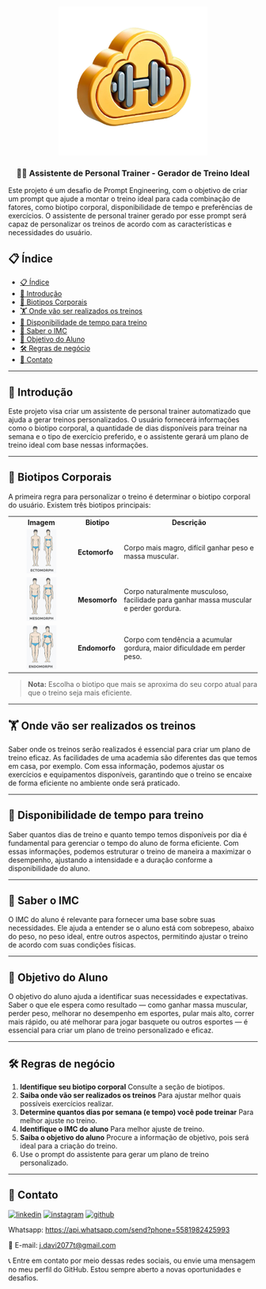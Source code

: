 <p align="center">
    <img width="300px" src="assets/logo_2.png">
</p>

<p align="center">
  <h3 align="center">🏋️‍♂️ Assistente de Personal Trainer - Gerador de Treino Ideal</h3>
Este projeto é um desafio de Prompt Engineering, com o objetivo de criar um prompt que ajude a montar o treino ideal para cada combinação de fatores, como biotipo corporal, disponibilidade de tempo e preferências de exercícios. O assistente de personal trainer gerado por esse prompt será capaz de personalizar os treinos de acordo com as características e necessidades do usuário.
</p>

## 📋 Índice

- [📋 Índice](#-índice)
- [📝 Introdução](#-introdução)
- [💪 Biotipos Corporais](#-biotipos-corporais)
- [🏋️ Onde vão ser realizados os treinos](#-Onde-vão-ser-realizados-os-treinos)
- [📅 Disponibilidade de tempo para treino](#️-Disponibilidade-de-tempo-para-treino)
- [🧮 Saber o IMC](#️-Saber-o-IMC)
- [🤔 Objetivo do Aluno](#️-Objetivo-do-Aluno)
- [🛠️ Regras de negócio](#️-regras-de-negócio)
- [🔗 Contato](#️-Contato)

---

## 📝 Introdução

Este projeto visa criar um assistente de personal trainer automatizado que ajuda a gerar treinos personalizados. O usuário fornecerá informações como o biotipo corporal, a quantidade de dias disponíveis para treinar na semana e o tipo de exercício preferido, e o assistente gerará um plano de treino ideal com base nessas informações.

---

## 💪 Biotipos Corporais

A primeira regra para personalizar o treino é determinar o biotipo corporal do usuário. Existem três biotipos principais:

<table>
  <tr>
    <th>Imagem</th>
    <th>Biotipo</th>
    <th>Descrição</th>
  </tr>
  <tr>
    <td style="text-align: center;">
      <img src="assets/ectomorph.jpg" width="50%" height="50%">
    </td>
    <td><strong>Ectomorfo</strong></td>
    <td>Corpo mais magro, difícil ganhar peso e massa muscular.</td>
  </tr>
  <tr>
    <td style="text-align: center;">
      <img src="assets/mesomorph.jpg" width="50%" height="50%">
    </td>
    <td><strong>Mesomorfo</strong></td>
    <td>Corpo naturalmente musculoso, facilidade para ganhar massa muscular e perder gordura.</td>
  </tr>
  <tr>
    <td style="text-align: center;">
      <img src="assets/endmorph.jpg" width="50%" height="50%">
    </td>
    <td><strong>Endomorfo</strong></td>
    <td>Corpo com tendência a acumular gordura, maior dificuldade em perder peso.</td>
  </tr>
</table>

> **Nota:** Escolha o biotipo que mais se aproxima do seu corpo atual para que o treino seja mais eficiente.

---

## 🏋️ Onde vão ser realizados os treinos

Saber onde os treinos serão realizados é essencial para criar um plano de treino eficaz. As facilidades de uma academia são diferentes das que temos em casa, por exemplo. Com essa informação, podemos ajustar os exercícios e equipamentos disponíveis, garantindo que o treino se encaixe de forma eficiente no ambiente onde será praticado.

---

## 📅 Disponibilidade de tempo para treino

Saber quantos dias de treino e quanto tempo temos disponíveis por dia é fundamental para gerenciar o tempo do aluno de forma eficiente. Com essas informações, podemos estruturar o treino de maneira a maximizar o desempenho, ajustando a intensidade e a duração conforme a disponibilidade do aluno.

---

## 🧮 Saber o IMC

O IMC do aluno é relevante para fornecer uma base sobre suas necessidades. Ele ajuda a entender se o aluno está com sobrepeso, abaixo do peso, no peso ideal, entre outros aspectos, permitindo ajustar o treino de acordo com suas condições físicas.

---

## 🤔 Objetivo do Aluno

O objetivo do aluno ajuda a identificar suas necessidades e expectativas. Saber o que ele espera como resultado — como ganhar massa muscular, perder peso, melhorar no desempenho em esportes, pular mais alto, correr mais rápido, ou até melhorar para jogar basquete ou outros esportes — é essencial para criar um plano de treino personalizado e eficaz.

---

## 🛠️ Regras de negócio

1. **Identifique seu biotipo corporal** Consulte a seção de biotipos.
2. **Saiba onde vão ser realizados os treinos** Para ajustar melhor quais possíveis exercícios realizar.
3. **Determine quantos dias por semana (e tempo) você pode treinar** Para melhor ajuste no treino.
4. **Identifique o IMC do aluno** Para melhor ajuste de treino.
5. **Saiba o objetivo do aluno** Procure a informação de objetivo, pois será ideal para a criação do treino.
6. Use o prompt do assistente para gerar um plano de treino personalizado.

---

## 🔗 Contato

[![linkedin](https://img.shields.io/badge/linkedin-0A66C2?style=for-the-badge&logo=linkedin&logoColor=white)](https://www.linkedin.com/in/jos%C3%A9-davi-779356240) [![instagram](https://img.shields.io/badge/instagram-E4405F?style=for-the-badge&logo=instagram&logoColor=white)](https://instagram.com/davi_dg_21?igshid=ZDdkNTZiNTM=) [![github](https://img.shields.io/badge/github-181717?style=for-the-badge&logo=github&logoColor=white)](https://github.com/J-Davi2) 

Whatsapp: https://api.whatsapp.com/send?phone=5581982425993

📧 E-mail: j.davi2077t@gmail.com

📞 Entre em contato por meio dessas redes sociais, ou envie uma mensagem no meu perfil do GitHub. Estou sempre aberto a novas oportunidades e desafios. 

